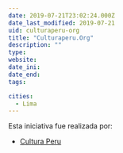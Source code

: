 ```yaml
---
date: 2019-07-21T23:02:24.000Z
date_last_modified: 2019-07-21
uid: culturaperu-org
title: "Culturaperu.Org"
description: ""
type: 
website: 
date_ini: 
date_end: 
tags:

cities: 
  - Lima
---
```


Esta iniciativa fue realizada por:

- [Cultura Peru](/i/cultura-peru.html)
